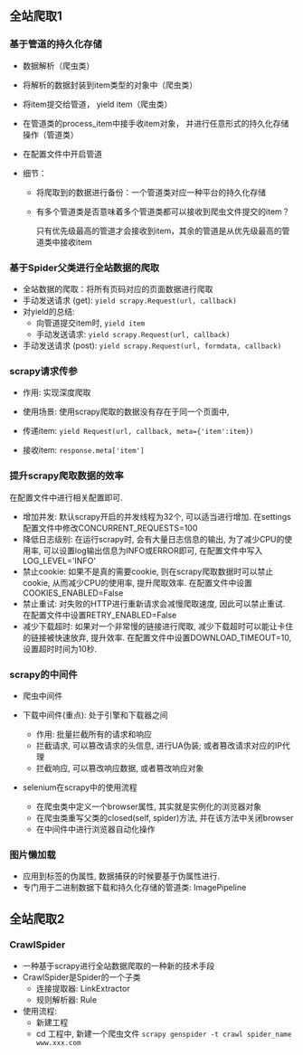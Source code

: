 ## 全站爬取1

### 基于管道的持久化存储

- 数据解析（爬虫类）

- 将解析的数据封装到item类型的对象中（爬虫类）

- 将item提交给管道， yield item（爬虫类）

- 在管道类的process_item中接手收item对象， 并进行任意形式的持久化存储操作（管道类）

- 在配置文件中开启管道

- 细节：

  - 将爬取到的数据进行备份：一个管道类对应一种平台的持久化存储

  - 有多个管道类是否意味着多个管道类都可以接收到爬虫文件提交的item？

    只有优先级最高的管道才会接收到item，其余的管道是从优先级最高的管道类中接收item
  

### 基于Spider父类进行全站数据的爬取

- 全站数据的爬取：将所有页码对应的页面数据进行爬取
- 手动发送请求 (get): `yield scrapy.Request(url, callback)`
- 对yield的总结:
  - 向管道提交item时, `yield item`
  - 手动发送请求: `yield scrapy.Request(url, callback)`
- 手动发送请求 (post): `yield scrapy.Request(url, formdata, callback)`

### scrapy请求传参

- 作用: 实现深度爬取

- 使用场景: 使用scrapy爬取的数据没有存在于同一个页面中, 
- 传递item: `yield Request(url, callback, meta={'item':item})`
- 接收item: `response.meta['item']`

### 提升scrapy爬取数据的效率

  在配置文件中进行相关配置即可.

- 增加并发: 默认scrapy开启的并发线程为32个, 可以适当进行增加. 在settings配置文件中修改CONCURRENT_REQUESTS=100
- 降低日志级别: 在运行scrapy时, 会有大量日志信息的输出, 为了减少CPU的使用率, 可以设置log输出信息为INFO或ERROR即可, 在配置文件中写入 LOG_LEVEL='INFO'
- 禁止cookie: 如果不是真的需要cookie, 则在scrapy爬取数据时可以禁止cookie, 从而减少CPU的使用率, 提升爬取效率. 在配置文件中设置COOKIES_ENABLED=False
- 禁止重试: 对失败的HTTP进行重新请求会减慢爬取速度, 因此可以禁止重试. 在配置文件中设置RETRY_ENABLED=False
- 减少下载超时: 如果对一个非常慢的链接进行爬取, 减少下载超时可以能让卡住的链接被快速放弃, 提升效率. 在配置文件中设置DOWNLOAD_TIMEOUT=10, 设置超时时间为10秒.

### scrapy的中间件

- 爬虫中间件
- 下载中间件(重点): 处于引擎和下载器之间
  - 作用: 批量拦截所有的请求和响应
  - 拦截请求, 可以篡改请求的头信息, 进行UA伪装; 或者篡改请求对应的IP代理
  - 拦截响应, 可以篡改响应数据, 或者篡改响应对象

- selenium在scrapy中的使用流程
  - 在爬虫类中定义一个browser属性, 其实就是实例化的浏览器对象
  - 在爬虫类重写父类的closed(self, spider)方法, 并在该方法中关闭browser
  - 在中间件中进行浏览器自动化操作

### 图片懒加载

- 应用到标签的伪属性, 数据捕获的时候要基于伪属性进行.
- 专门用于二进制数据下载和持久化存储的管道类: ImagePipeline

## 全站爬取2

### CrawlSpider

- 一种基于scrapy进行全站数据爬取的一种新的技术手段
- CrawlSpider是Spider的一个子类
  - 连接提取器: LinkExtractor
  - 规则解析器: Rule
- 使用流程:
  - 新建工程
  - cd 工程中, 新建一个爬虫文件 `scrapy genspider -t crawl spider_name www.xxx.com`





































































































